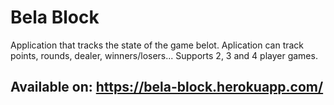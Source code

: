 # Bela Block

Application that tracks the state of the game belot.
Aplication can track points, rounds, dealer, winners/losers...
Supports 2, 3 and 4 player games.

## Available on: https://bela-block.herokuapp.com/
